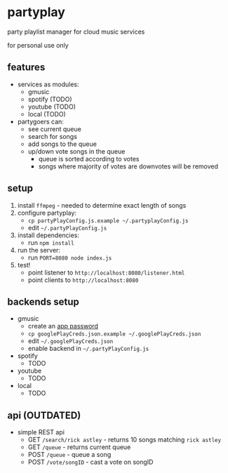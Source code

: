 partyplay
=========

party playlist manager for cloud music services

for personal use only

features
--------

* services as modules:
  * gmusic
  * spotify (TODO)
  * youtube (TODO)
  * local (TODO)
* partygoers can:
  * see current queue
  * search for songs
  * add songs to the queue
  * up/down vote songs in the queue
    * queue is sorted according to votes
    * songs where majority of votes are downvotes will be removed

setup
-----

1. install `ffmpeg` - needed to determine exact length of songs
2. configure partyplay:
    * `cp partyPlayConfig.js.example ~/.partyplayConfig.js`
    * edit `~/.partyPlayConfig.js`
3. install dependencies:
    * run `npm install`
4. run the server:
    * run `PORT=8080 node index.js`
5. test!
    * point listener to `http://localhost:8080/listener.html`
    * point clients to `http://localhost:8080`

backends setup
--------------

* gmusic
    * create an [app password](https://security.google.com/settings/security/apppasswords)
    * `cp googlePlayCreds.json.example ~/.googlePlayCreds.json`
    * edit `~/.googlePlayCreds.json`
    * enable backend in `~/.partyPlayConfig.js`
* spotify
    * TODO
* youtube
    * TODO
* local
    * TODO

api (OUTDATED)
--------------

* simple REST api
  * GET `/search/rick astley` - returns 10 songs matching `rick astley`
  * GET `/queue` - returns current queue
  * POST `/queue` - queue a song
  * POST `/vote/songID` - cast a vote on songID
